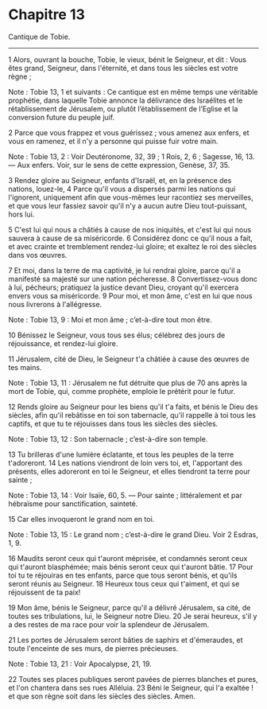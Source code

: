 # Chapitre 13

Cantique de Tobie.

***

1 Alors, ouvrant la bouche, Tobie, le vieux, bénit le Seigneur, et dit : Vous êtes grand, Seigneur, dans l'éternité, et dans tous les siècles est votre règne ;

<span class="bible-note">Note : </span> Tobie 13, 1 et suivants : Ce cantique est en même temps une véritable prophétie, dans laquelle Tobie annonce la délivrance des Israélites et le rétablissement de Jérusalem, ou plutôt l’établissement de l’Eglise et la conversion future du peuple juif.


2 Parce que vous frappez et vous guérissez ; vous amenez aux enfers, et vous en ramenez, et il n'y a personne qui puisse fuir votre main.

<span class="bible-note">Note : </span> Tobie 13, 2 : Voir Deutéronome, 32, 39 ; 1 Rois, 2, 6 ; Sagesse, 16, 13. ― Aux enfers. Voir, sur le sens de cette expression, Genèse, 37, 35.


3 Rendez gloire au Seigneur, enfants d'Israël, et, en la présence des nations, louez-le, 4 Parce qu'il vous a dispersés parmi les nations qui l'ignorent, uniquement afin que vous-mêmes leur racontiez ses merveilles, et que vous leur fassiez savoir qu'il n'y a aucun autre Dieu tout-puissant, hors lui.


5 C'est lui qui nous a châtiés à cause de nos iniquités, et c'est lui qui nous sauvera à cause de sa miséricorde. 6 Considérez donc ce qu'il nous a fait, et avec crainte et tremblement rendez-lui gloire; et exaltez le roi des siècles dans vos œuvres.


7 Et moi, dans la terre de ma captivité, je lui rendrai gloire, parce qu'il a manifesté sa majesté sur une nation pécheresse. 8 Convertissez-vous donc à lui, pécheurs; pratiquez la justice devant Dieu, croyant qu'il exercera envers vous sa miséricorde. 9 Pour moi, et mon âme, c'est en lui que nous nous livrerons à l'allégresse.

<span class="bible-note">Note : </span> Tobie 13, 9 : Moi et mon âme ; c’et-à-dire tout mon être.


10 Bénissez le Seigneur, vous tous ses élus; célébrez des jours de réjouissance, et rendez-lui gloire.


11 Jérusalem, cité de Dieu, le Seigneur t'a châtiée à cause des œuvres de tes mains.

<span class="bible-note">Note : </span> Tobie 13, 11 : Jérusalem ne fut détruite que plus de 70 ans après la mort de Tobie, qui, comme prophète, emploie le prétérit pour le futur.

12 Rends gloire au Seigneur pour les biens qu'il t'a faits, et bénis le Dieu des siècles, afin qu'il rebâtisse en toi son tabernacle, qu'il rappelle à toi tous les captifs, et que tu te réjouisses dans tous les siècles des siècles.

<span class="bible-note">Note : </span> Tobie 13, 12 : Son tabernacle ; c’est-à-dire son temple.


13 Tu brilleras d'une lumière éclatante, et tous les peuples de la terre t'adoreront. 14 Les nations viendront de loin vers toi, et, l'apportant des présents, elles adoreront en toi le Seigneur, et elles tiendront ta terre pour sainte ;

<span class="bible-note">Note : </span> Tobie 13, 14 : Voir Isaïe, 60, 5. ― Pour sainte ; littéralement et par hébraïsme pour sanctification, sainteté.

15 Car elles invoqueront le grand nom en toi.

<span class="bible-note">Note : </span> Tobie 13, 15 : Le grand nom ; c’est-à-dire le grand Dieu. Voir 2 Esdras, 1, 9.


16 Maudits seront ceux qui t'auront méprisée, et condamnés seront ceux qui t'auront blasphémée; mais bénis seront ceux qui t'auront bâtie. 17 Pour toi tu te réjouiras en tes enfants, parce que tous seront bénis, et qu'ils seront réunis au Seigneur. 18 Heureux tous ceux qui t'aiment, et qui se réjouissent de ta paix!


19 Mon âme, bénis le Seigneur, parce qu'il a délivré Jérusalem, sa cité, de toutes ses tribulations, lui, le Seigneur notre Dieu. 20 Je serai heureux, s'il y a des restes de ma race pour voir la splendeur de Jérusalem.


21 Les portes de Jérusalem seront bâties de saphirs et d'émeraudes, et toute l'enceinte de ses murs, de pierres précieuses.

<span class="bible-note">Note : </span> Tobie 13, 21 : Voir Apocalypse, 21, 19.

22 Toutes ses places publiques seront pavées de pierres blanches et pures, et l'on chantera dans ses rues Alléluia. 23 Béni le Seigneur, qui l'a exaltée ! et que son règne soit dans les siècles des siècles. Amen.

